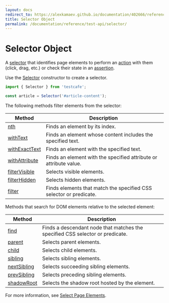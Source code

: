 ```yaml
---
layout: docs
redirect_to: https://alexkamaev.github.io/documentation/402666/reference/test-api/selector
title: Selector Object
permalink: /documentation/reference/test-api/selector/
---
```

# Selector Object

A [selector](../../../guides/basic-guides/select-page-elements.md) that identifies page elements to perform an [action](../../../guides/basic-guides/interact-with-the-page.md) with them (click, drag, etc.) or check their state in an [assertion](../../../guides/basic-guides/assert.md).

Use the [Selector](constructor.md) constructor to create a selector.

```js
import { Selector } from 'testcafe';

const article = Selector('#article-content');
```

The following methods filter elements from the selector:

Method                                                              | Description
------------------------------------------------------------------- | -------------
[nth](nth.md)                     | Finds an element by its index.
[withText](withtext.md)           | Finds an element whose content includes the specified text.
[withExactText](withexacttext.md) | Finds an element with the specified text.
[withAttribute](withattribute.md) | Finds an element with the specified attribute or attribute value.
[filterVisible](filtervisible.md) | Selects visible elements.
[filterHidden](filterhidden.md)   | Selects hidden elements.
[filter](filter.md)               | Finds elements that match the specified CSS selector or predicate.

Methods that search for DOM elements relative to the selected element:

Method                                                              | Description
------------------------------------------------------------------- | -------------
[find](find.md)                   | Finds a descendant node that matches the specified CSS selector or predicate.
[parent](parent.md)               | Selects parent elements.
[child](child.md)                 | Selects child elements.
[sibling](sibling.md)             | Selects sibling elements.
[nextSibling](nextsibling.md)     | Selects succeeding sibling elements.
[prevSibling](prevsibling.md)     | Selects preceding sibling elements.
[shadowRoot](shadowroot.md)       | Selects the shadow root hosted by the element.

For more information, see [Select Page Elements](../../../guides/basic-guides/select-page-elements.md).
